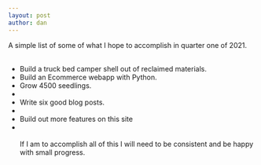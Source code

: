 ```yaml
---
layout: post
author: dan
---
```

A simple list of some of what I hope to accomplish in quarter one of 2021.
<br><br>
<ul>
<li>Build a truck bed camper shell out of reclaimed materials.</li>
<li>Build an Ecommerce webapp with Python.</li>
<li>Grow 4500 seedlings.<li>
<li>Write six good blog posts.<li>
<li>Build out more features on this site<li>
<br><br>
If I am to accomplish all of this I will need to be consistent and be happy with small progress. 